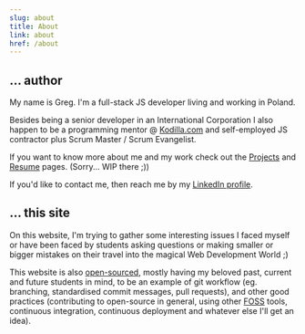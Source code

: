 ```yaml
---
slug: about
title: About
link: about
href: /about
---
```


## ... author

My name is Greg. I'm a full-stack JS developer living and working in Poland.

Besides being a senior developer in an International Corporation I also happen to be
a programming mentor @ [Kodilla.com](https://kodilla.com) and self-employed JS contractor
plus Scrum Master / Scrum Evangelist.

If you want to know more about me and my work check out the [Projects](/projects)
and [Resume](/resume) pages. (Sorry... WIP there ;))

If you'd like to contact me, then reach me by
my [LinkedIn profile](https://pl.linkedin.com/in/grzegorz-twardowski-7b1082b2).

## ... this site

On this website, I'm trying to gather some interesting issues I faced myself
or have been faced by students asking questions or making smaller or bigger mistakes
on their travel into the magical Web Development World ;)

This website is also [open-sourced](https://github.com/tvardy/personal-website), mostly
having my beloved past, current and future students in mind, to be an example of
git workflow (eg. branching, standardised commit messages, pull requests),
and other good practices (contributing to open-source in general, using other
[FOSS](https://en.wikipedia.org/wiki/Free_and_open-source_software) tools,
continuous integration, continuous deployment and whatever else I'll get an idea).
